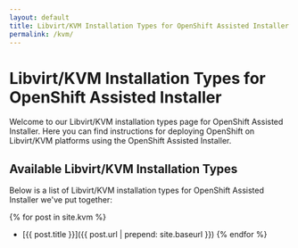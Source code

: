 ```yaml
---
layout: default
title: Libvirt/KVM Installation Types for OpenShift Assisted Installer
permalink: /kvm/
---
```


# Libvirt/KVM Installation Types for OpenShift Assisted Installer

Welcome to our Libvirt/KVM installation types page for OpenShift Assisted Installer. Here you can find instructions for deploying OpenShift on Libvirt/KVM platforms using the OpenShift Assisted Installer.

## Available Libvirt/KVM Installation Types

Below is a list of Libvirt/KVM installation types for OpenShift Assisted Installer we've put together:

{% for post in site.kvm %}
  - [{{ post.title }}]({{ post.url | prepend: site.baseurl }}) 
{% endfor %}